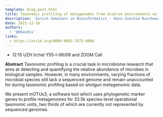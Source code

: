 ```yaml
---
template: blog_post.html
title: Taxonomic profiling of metagenomes from diverse environments with mOTUs3
description: 'Zurich Seminars in Bioinformatics - Hans-Joachim Ruschewey'
date: 2021-12-16
authors:
  - '@mbaudis'
links:
  - https://orcid.org/0000-0001-7473-6086
---
```


* 12:15 UZH Irchel Y55-l-06/08 and ZOOM Call

**Abstract** Taxonomic profiling is a crucial task in microbiome research that aims at detecting and quantifying the relative abundance of microbes in biological samples. However, in many environments, varying fractions of microbial species still lack a sequenced genome and remain unaccounted for during taxonomic profiling based on shotgun metagenomic data.
<!--more-->
We present mOTUs3, a software tool which uses phylogenetic marker genes to profile metagenomes for 33.5k species-level operational taxonomic units, two thirds of which are currently not represented by sequenced genomes.
